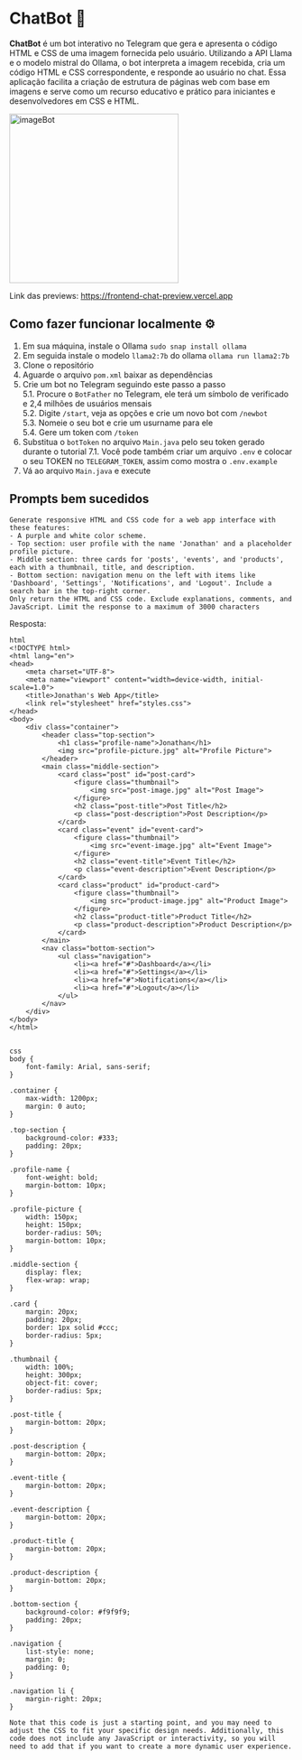 # ChatBot  🤖

**ChatBot** é um bot interativo no Telegram que gera e apresenta o código
HTML e CSS de uma imagem fornecida pelo usuário. Utilizando a API Llama e
o modelo mistral do Ollama, o bot interpreta a imagem recebida, cria um 
código HTML e CSS correspondente, e responde ao usuário no chat. Essa 
aplicação facilita a criação de estrutura de páginas web com base em 
imagens e serve como um recurso educativo e prático para iniciantes e 
desenvolvedores em CSS e HTML.

<img src="https://github.com/user-attachments/assets/8c199d3f-7a7f-4d5a-90dc-45071ea43b40" alt="imageBot" width="300"/>

Link das previews: https://frontend-chat-preview.vercel.app

## Como fazer funcionar localmente ⚙️

1. Em sua máquina, instale o Ollama ```sudo snap install ollama```
2. Em seguida instale o modelo `llama2:7b` do ollama ```ollama run llama2:7b```
3. Clone o repositório
4. Aguarde o arquivo `pom.xml` baixar as dependências
5. Crie um bot no Telegram seguindo este passo a passo<br>
   5.1. Procure o `BotFather` no Telegram, ele terá um símbolo de verificado e 2,4 milhões de usuários mensais<br>
   5.2. Digite `/start`, veja as opções e crie um novo bot com `/newbot`<br>
   5.3. Nomeie o seu bot e crie um usurname para ele<br>
   5.4. Gere um token com `/token` <br>
7. Substitua o `botToken` no arquivo `Main.java` pelo seu token gerado durante o tutorial
   7.1. Você pode também criar um arquivo `.env` e colocar o seu TOKEN no `TELEGRAM_TOKEN`, assim como mostra o `.env.example`
8. Vá ao arquivo `Main.java` e execute

## Prompts bem sucedidos

```
Generate responsive HTML and CSS code for a web app interface with these features:
- A purple and white color scheme.
- Top section: user profile with the name 'Jonathan' and a placeholder profile picture.
- Middle section: three cards for 'posts', 'events', and 'products', each with a thumbnail, title, and description.
- Bottom section: navigation menu on the left with items like 'Dashboard', 'Settings', 'Notifications', and 'Logout'. Include a search bar in the top-right corner.
Only return the HTML and CSS code. Exclude explanations, comments, and JavaScript. Limit the response to a maximum of 3000 characters
```

Resposta: 
```
html
<!DOCTYPE html>
<html lang="en">
<head>
    <meta charset="UTF-8">
    <meta name="viewport" content="width=device-width, initial-scale=1.0">
    <title>Jonathan's Web App</title>
    <link rel="stylesheet" href="styles.css">
</head>
<body>
    <div class="container">
        <header class="top-section">
            <h1 class="profile-name">Jonathan</h1>
            <img src="profile-picture.jpg" alt="Profile Picture">
        </header>
        <main class="middle-section">
            <card class="post" id="post-card">
                <figure class="thumbnail">
                    <img src="post-image.jpg" alt="Post Image">
                </figure>
                <h2 class="post-title">Post Title</h2>
                <p class="post-description">Post Description</p>
            </card>
            <card class="event" id="event-card">
                <figure class="thumbnail">
                    <img src="event-image.jpg" alt="Event Image">
                </figure>
                <h2 class="event-title">Event Title</h2>
                <p class="event-description">Event Description</p>
            </card>
            <card class="product" id="product-card">
                <figure class="thumbnail">
                    <img src="product-image.jpg" alt="Product Image">
                </figure>
                <h2 class="product-title">Product Title</h2>
                <p class="product-description">Product Description</p>
            </card>
        </main>
        <nav class="bottom-section">
            <ul class="navigation">
                <li><a href="#">Dashboard</a></li>
                <li><a href="#">Settings</a></li>
                <li><a href="#">Notifications</a></li>
                <li><a href="#">Logout</a></li>
            </ul>
        </nav>
    </div>
</body>
</html>


css
body {
    font-family: Arial, sans-serif;
}

.container {
    max-width: 1200px;
    margin: 0 auto;
}

.top-section {
    background-color: #333;
    padding: 20px;
}

.profile-name {
    font-weight: bold;
    margin-bottom: 10px;
}

.profile-picture {
    width: 150px;
    height: 150px;
    border-radius: 50%;
    margin-bottom: 10px;
}

.middle-section {
    display: flex;
    flex-wrap: wrap;
}

.card {
    margin: 20px;
    padding: 20px;
    border: 1px solid #ccc;
    border-radius: 5px;
}

.thumbnail {
    width: 100%;
    height: 300px;
    object-fit: cover;
    border-radius: 5px;
}

.post-title {
    margin-bottom: 20px;
}

.post-description {
    margin-bottom: 20px;
}

.event-title {
    margin-bottom: 20px;
}

.event-description {
    margin-bottom: 20px;
}

.product-title {
    margin-bottom: 20px;
}

.product-description {
    margin-bottom: 20px;
}

.bottom-section {
    background-color: #f9f9f9;
    padding: 20px;
}

.navigation {
    list-style: none;
    margin: 0;
    padding: 0;
}

.navigation li {
    margin-right: 20px;
}

Note that this code is just a starting point, and you may need to adjust the CSS to fit your specific design needs. Additionally, this code does not include any JavaScript or interactivity, so you will need to add that if you want to create a more dynamic user experience.
```
